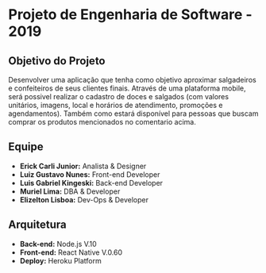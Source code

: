 # Projeto de Engenharia de Software - 2019

**Objetivo do Projeto**
--------------------------
Desenvolver uma aplicação que tenha como objetivo aproximar salgadeiros e confeiteiros de seus clientes finais.
Através de uma plataforma mobile, será possivel realizar o cadastro de doces e salgados (com valores unitários, imagens, local e horários de atendimento, promoções e agendamentos). Também como estará disponível para pessoas que buscam comprar os produtos mencionados no comentario acima.

 **Equipe**
 --------------------------
  * __Erick Carli Junior:__ Analista & Designer
  * __Luiz Gustavo Nunes:__ Front-end Developer
  * __Luis Gabriel Kingeski:__ Back-end Developer
  * __Muriel Lima:__ DBA & Developer
  * __Elizelton Lisboa:__ Dev-Ops & Developer

**Arquitetura**
--------------------------
* __Back-end:__ Node.js V.10
* __Front-end:__ React Native V.0.60
* __Deploy:__ Heroku Platform
